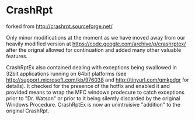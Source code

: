 # CrashRpt
forked from http://crashrpt.sourceforge.net/

Only minor modifications at the moment as we have moved away from our heavily modified version at
https://code.google.com/archive/p/crashrptex/ after the orignal allowed for continuation and added many
other valuable features.

CrashRptEx also contained dealing with exceptions being swallowed in 32bit applications running on
64bit platforms (see http://support.microsoft.com/kb/976038 and http://tinyurl.com/gmkpdgr for details).
It checked for the presence of the hotfix and enabled it and provided means to wrap the MFC windows 
prodecure to catch exceptions prior to "Dr. Watson" or prior to it being silently discarded by the 
original Windows Procedure. 
CrashRptEx is now an unintruisive "addition" to the original CrashRpt.


